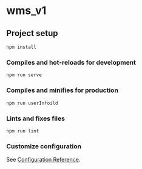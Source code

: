 # wms_v1

## Project setup
```
npm install
```

### Compiles and hot-reloads for development
```
npm run serve
```

### Compiles and minifies for production
```
npm run userInfoild
```

### Lints and fixes files
```
npm run lint
```

### Customize configuration
See [Configuration Reference](https://cli.vuejs.org/config/).
